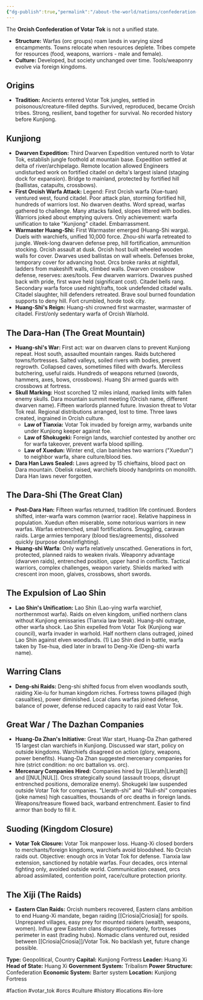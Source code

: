 ```yaml
---
{"dg-publish":true,"permalink":"/about-the-world/nations/confederation-of-votar-tok/"}
---
```


The **Orcish Confederation of Votar Tok** is not a unified state.

*   **Structure:** Warfas (orc groups) roam lands in varying sized encampments. Towns relocate when resources deplete. Tribes compete for resources (food, weapons, warriors - male and female).
*   **Culture:** Developed, but society unchanged over time. Tools/weaponry evolve via foreign kingdoms.

## Origins

*   **Tradition:** Ancients entered Votar Tok jungles, settled in poisonous/creature-filled depths. Survived, reproduced, became Orcish tribes. Strong, resilient, band together for survival. No recorded history before Kunjiong.

## Kunjiong

*   **Dwarven Expedition:** Third Dwarven Expedition ventured north to Votar Tok, establish jungle foothold at mountain base. Expedition settled at delta of river/archipelago. Remote location allowed Engineers undisturbed work on fortified citadel on delta's largest island (staging dock for expansion). Bridge to mainland, protected by fortified hill (ballistas, catapults, crossbows).
*   **First Orcish Warfa Attack:** Legend: First Orcish warfa (Xue-tuan) ventured west, found citadel. Poor attack plan, storming fortified hill, hundreds of warriors lost. No dwarven deaths. Word spread, warfas gathered to challenge. Many attacks failed, slopes littered with bodies. Warriors joked about emptying quivers. Only achievement: warfa unification to take "Kunjiong" citadel. Embarrassment.
*   **Warmaster Huang-Shi:** First Warmaster emerged (Huang-Shi warga). Duels with warchiefs, unified 10,000 force. Zhou-shi warfa retreated to jungle. Week-long dwarven defense prep, hill fortification, ammunition stocking. Orcish assault at dusk. Orcish host built wheeled wooden walls for cover. Dwarves used ballistas on wall wheels. Defenses broke, temporary cover for advancing host. Orcs broke ranks at nightfall, ladders from makeshift walls, climbed walls. Dwarven crossbow defense, reserves: axes/tools. Few dwarven warriors. Dwarves pushed back with pride, first wave held (significant cost). Citadel bells rang. Secondary warfa force used night/rafts, took undefended citadel walls. Citadel slaughter, hill defenders retreated. Brave soul burned foundation supports to deny hill. Fort crumbled, horde took city.
*   **Huang-Shi's Reign:** Huang-shi crowned first warmaster, warmaster of citadel. First/only sedentary warfa of Orcish Warhold.

## The Dara-Han (The Great Mountain)

*   **Huang-shi's War:** First act: war on dwarven clans to prevent Kunjiong repeat. Host south, assaulted mountain ranges. Raids butchered towns/fortresses. Salted valleys, soiled rivers with bodies, prevent regrowth. Collapsed caves, sometimes filled with dwarfs. Merciless butchering, useful raids. Hundreds of weapons returned (swords, hammers, axes, bows, crossbows). Huang Shi armed guards with crossbows at fortress.
*   **Skull Marking:** Host scorched 12 miles inland, marked limits with fallen enemy skulls. Dara mountain summit meeting (Orcish name, different dwarven name). Fifteen warlords planned future. Invasion threat to Votar Tok real. Regional distributions arranged, lost to time. Three laws created, ingrained in Orcish culture.
    *   **Law of Tianxia:** Votar Tok invaded by foreign army, warbands unite under Kunjiong keeper against foe.
    *   **Law of Shokugeki:** Foreign lands, warchief contested by another orc for warfa takeover, prevent warfa blood spilling.
    *   **Law of Xuedun:** Winter end, clan banishes two warriors ("Xuedun") to neighbor warfa, share culture/blood ties.
*   **Dara Han Laws Sealed:** Laws agreed by 15 chieftains, blood pact on Dara mountain. Obelisk raised, warchiefs bloody handprints on monolith. Dara Han laws never forgotten.

## The Dara-Shi (The Great Clan)

*   **Post-Dara Han:** Fifteen warfas returned, tradition life continued. Borders shifted, inter-warfa wars common (warrior race). Relative happiness in population. Xuedun often miserable, some notorious warriors in new warfas. Warfas entrenched, small fortifications. Smuggling, caravan raids. Large armies temporary (blood ties/agreements), dissolved quickly (purpose done/infighting).
*   **Huang-shi Warfa:** Only warfa relatively unscathed. Generations in fort, protected, planned raids to weaken rivals. Weaponry advantage (dwarven raids), entrenched position, upper hand in conflicts. Tactical warriors, complex challenges, weapon variety. Shields marked with crescent iron moon, glaives, crossbows, short swords.

## The Expulsion of Lao Shin

*   **Lao Shin's Unification:** Lao Shin (Lao-ying warfa warchief, northernmost warfa). Raids on elven kingdom, unified northern clans without Kunjiong emissaries (Tianxia law break). Huang-shi outrage, other warfa shock. Lao Shin expelled from Votar Tok (Kunjiong war council), warfa invader in warhold. Half northern clans outraged, joined Lao Shin against elven woodlands. (1) Lao Shin died in battle, warfa taken by Tse-hua, died later in brawl to Deng-Xie (Deng-shi warfa name).

## Warring Clans

*   **Deng-shi Raids:** Deng-shi shifted focus from elven woodlands south, raiding Xie-lu for human kingdom riches. Fortress towns pillaged (high casualties), power diminished. Local clans warfas joined defense, balance of power, defense reduced capacity to raid east Votar Tok.

## Great War / The Dazhan Companies

*   **Huang-Da Zhan's Initiative:** Great War start, Huang-Da Zhan gathered 15 largest clan warchiefs in Kunjiong. Discussed war start, policy on outside kingdoms. Warchiefs disagreed on action (glory, weapons, power benefits). Huang-Da Zhan suggested mercenary companies for hire (strict condition: no orc battalion vs. orc).
*   **Mercenary Companies Hired:** Companies hired by [[Llerath\|Llerath]] and [[NUL\|NUL]]. Orcs strategically sound (assault troops, disrupt entrenched positions, demoralize enemy). Shokugeki law suspended outside Votar Tok for companies. "Llerath-shi" and "Null-shi" companies (joke names) high casualties, thousands of orc deaths in foreign lands. Weapons/treasure flowed back, warband entrenchment. Easier to find armor than body to fill it.

## Suoding (Kingdom Closure)

*   **Votar Tok Closure:** Votar Tok manpower loss. Huang-Xi closed borders to merchants/foreign kingdoms, warchiefs avoid bloodshed. No Orcish raids out. Objective: enough orcs in Votar Tok for defense. Tianxia law extension, sanctioned by notable warfas. Four decades, orcs internal fighting only, avoided outside world. Communication ceased, orcs abroad assimilated, contention point, race/culture protection priority.

## The Xiji (The Raids)

*   **Eastern Clan Raids:** Orcish numbers recovered, Eastern clans ambition to end Huang-Xi mandate, began raiding [[Criosia\|Criosia]] for spoils. Unprepared villages, easy prey for mounted raiders (wealth, weapons, women). Influx grew Eastern clans disproportionately, fortresses perimeter in east (trading hubs). Nomadic clans ventured out, resided between [[Criosia\|Criosia]]/Votar Tok. No backlash yet, future change possible.

**Type:** Geopolitical, Country
**Capital:** Kunjiong Fortress
**Leader:** Huang Xi
**Head of State:** Huang Xi
**Government System:** Tribalism
**Power Structure:** Confederation
**Economic System:** Barter system
**Location:** Kunjiong Fortress

#faction #votar_tok #orcs #culture #history #locations #in-lore